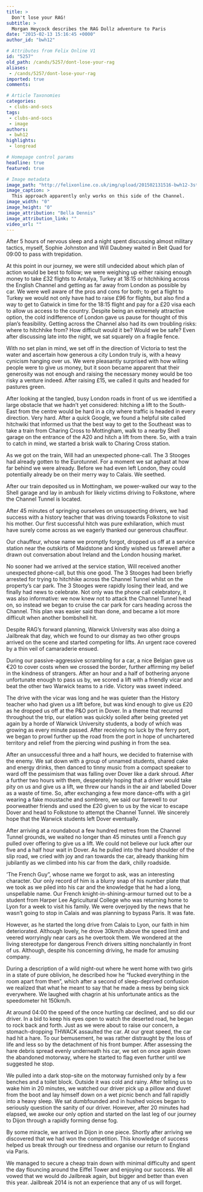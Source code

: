 ```yaml
---
title: >
  Don't lose your RAG!
subtitle: >
  Morgan Heycock describes the RAG Dollz adventure to Paris
date: "2015-02-13 15:16:45 +0000"
author_id: "bwh12"

# Attributes from Felix Online V1
id: "5257"
old_path: /cands/5257/dont-lose-your-rag
aliases:
 - /cands/5257/dont-lose-your-rag
imported: true
comments:

# Article Taxonomies
categories:
 - clubs-and-socs
tags:
 - clubs-and-socs
 - image
authors:
 - bwh12
highlights:
 - longread

# Homepage control params
headline: true
featured: true

# Image metadata
image_path: "http://felixonline.co.uk/img/upload/201502131516-bwh12-3stoogesjailbreak3.jpg"
image_caption: >
  This approach apparently only works on this side of the Channel.
image_width: "0"
image_height: "0"
image_attribution: "Bella Dennis"
image_attribution_link: ""
video_url: ""
---
```


After 5 hours of nervous sleep and a night spent discussing almost military tactics, myself, Sophie Johnston and Will Daubney waited in Beit Quad for 09:00 to pass with trepidation.

At this point in our journey, we were still undecided about which plan of action would be best to follow; we were weighing up either raising enough money to take £32 flights to Antalya, Turkey at 18:15 or hitchhiking across the English Channel and getting as far away from London as possible by car. We were well aware of the pros and cons for both; to get a flight to Turkey we would not only have had to raise £96 for flights, but also find a way to get to Gatwick in time for the 18:15 flight and pay for a £20 visa each to allow us access to the country. Despite being an extremely attractive option, the cold indifference of London gave us pause for thought of this plan’s feasibility. Getting across the Channel also had its own troubling risks: where to hitchhike from? How difficult would it be? Would we be safe? Even after discussing late into the night, we sat squarely on a fragile fence.

With no set plan in mind, we set off in the direction of Victoria to test the water and ascertain how generous a city London truly is, with a heavy cynicism hanging over us. We were pleasantly surprised with how willing people were to give us money, but it soon became apparent that their generosity was not enough and raising the necessary money would be too risky a venture indeed. After raising £15, we called it quits and headed for pastures green.

After looking at the tangled, busy London roads in front of us we identified a large obstacle that we hadn’t yet considered: hitching a lift to the South-East from the centre would be hard in a city where traffic is headed in every direction. Very hard. After a quick Google, we found a helpful site called hitchwiki that informed us that the best way to get to the Southeast was to take a train from Charing Cross to Mottingham, walk to a nearby Shell garage on the entrance of the A20 and hitch a lift from there. So, with a train to catch in mind, we started a brisk walk to Charing Cross station.

As we got on the train, Will had an unexpected phone-call. The 3 Stooges had already gotten to the Eurotunnel. For a moment we sat aghast at how far behind we were already. Before we had even left London, they could potentially already be on their merry way to Calais. We seethed.

After our train deposited us in Mottingham, we power-walked our way to the Shell garage and lay in ambush for likely victims driving to Folkstone, where the Channel Tunnel is located.

After 45 minutes of springing ourselves on unsuspecting drivers, we had success with a history teacher that was driving towards Folkstone to visit his mother. Our first successful hitch was pure exhilaration, which must have surely come across as we eagerly thanked our generous chauffeur.

Our chauffeur, whose name we promptly forgot, dropped us off at a service station near the outskirts of Maidstone and kindly wished us farewell after a drawn out conversation about Ireland and the London housing market.

No sooner had we arrived at the service station, Will received another unexpected phone-call, but this one good. The 3 Stooges had been briefly arrested for trying to hitchhike across the Channel Tunnel whilst on the property’s car park. The 3 Stooges were rapidly losing their lead, and we finally had news to celebrate. Not only was the phone call celebratory, it was also informative: we now knew not to attack the Channel Tunnel head on, so instead we began to cruise the car park for cars heading across the Channel. This plan was easier said than done, and became a lot more difficult when another bombshell hit.

Despite RAG’s forward planning, Warwick University was also doing a Jailbreak that day, which we found to our dismay as two other groups arrived on the scene and started competing for lifts. An urgent race covered by a thin veil of camaraderie ensued.

During our passive-aggressive scrambling for a car, a nice Belgian gave us €20 to cover costs when we crossed the border, further affirming my belief in the kindness of strangers. After an hour and a half of bothering anyone unfortunate enough to pass us by, we scored a lift with a friendly vicar and beat the other two Warwick teams to a ride. Victory was sweet indeed.

The drive with the vicar was long and he was quieter than the History teacher who had given us a lift before, but was kind enough to give us £20 as he dropped us off at the P&O port in Dover. In a theme that recurred throughout the trip, our elation was quickly soiled after being greeted yet again by a horde of Warwick University students, a body of which was growing as every minute passed. After receiving no luck by the ferry port, we began to prowl further up the road from the port in hope of unchartered territory and relief from the piercing wind pushing in from the sea.

After an unsuccessful three and a half hours, we decided to fraternise with the enemy. We sat down with a group of unnamed students, shared cake and energy drinks, then danced to tinny music from a compact speaker to ward off the pessimism that was falling over Dover like a dark shroud. After a further two hours with them, desperately hoping that a driver would take pity on us and give us a lift, we threw our hands in the air and labelled Dover as a waste of time. So, after exchanging a few more dance-offs with a girl wearing a fake moustache and sombrero, we said our farewell to our poorweather friends and used the £20 given to us by the vicar to escape Dover and head to Folkstone to attempt the Channel Tunnel. We sincerely hope that the Warwick students left Dover eventually.

After arriving at a roundabout a few hundred metres from the Channel Tunnel grounds, we waited no longer than 45 minutes until a French guy pulled over offering to give us a lift. We could not believe our luck after our five and a half hour wait in Dover. As he pulled into the hard shoulder of the slip road, we cried with joy and ran towards the car, already thanking him jubilantly as we climbed into his car from the dark, chilly roadside.

‘The French Guy”, whose name we forgot to ask, was an interesting character. Our only record of him is a blurry snap of his number plate that we took as we piled into his car and the knowledge that he had a long, unspellable name. Our French knight-in-shining-armour turned out to be a student from Harper Lee Agricultural College who was returning home to Lyon for a week to visit his family. We were overjoyed by the news that he wasn’t going to stop in Calais and was planning to bypass Paris. It was fate.

However, as he started the long drive from Calais to Lyon, our faith in him deteriorated. Although lovely, he drove 30km/h above the speed limit and veered worryingly near cars as he overtook them. We wondered at the living stereotype for dangerous French drivers sitting nonchalantly in front of us. Although, despite his concerning driving, he made for amusing company.

During a description of a wild night-out where he went home with two girls in a state of pure oblivion, he described how he “fucked everything in the room apart from then”, which after a second of sleep-deprived confusion we realized that what he meant to say that he made a mess by being sick everywhere. We laughed with chagrin at his unfortunate antics as the speedometer hit 150km/h.

At around 04:00 the speed of the once hurtling car declined, and so did our driver. In a bid to keep his eyes open to watch the deserted road, he began to rock back and forth. Just as we were about to raise our concern, a stomach-dropping THWACK assaulted the car. At our great speed, the car had hit a hare. To our bemusement, he was rather distraught by the loss of life and less so by the detachment of his front bumper. After assessing the hare debris spread evenly underneath his car, we set on once again down the abandoned motorway, where he started to flag even further until we suggested he stop.

We pulled into a dark stop-site on the motorway furnished only by a few benches and a toilet block. Outside it was cold and rainy. After telling us to wake him in 20 minutes, we watched our driver pick up a pillow and duvet from the boot and lay himself down on a wet picnic bench and fall rapidly into a heavy sleep. We sat dumbfounded and in hushed voices began to seriously question the sanity of our driver. However, after 20 minutes had elapsed, we awoke our only option and started on the last leg of our journey to Dijon through a rapidly forming dense fog.

By some miracle, we arrived in Dijon in one piece. Shortly after arriving we discovered that we had won the competition. This knowledge of success helped us break through our tiredness and organise our return to England via Paris.

We managed to secure a cheap train down with minimal difficulty and spent the day flouncing around the Eiffel Tower and enjoying our success. We all vowed that we would do Jailbreak again, but bigger and better than even this year. Jailbreak 2014 is not an experience that any of us will forget.
